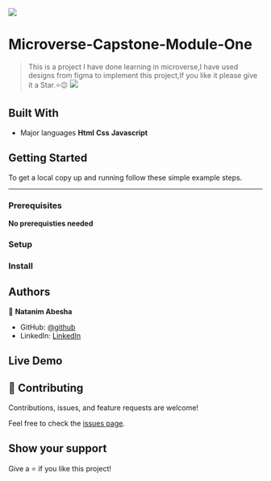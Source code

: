 ![](https://img.shields.io/badge/Microverse-blueviolet)

# Microverse-Capstone-Module-One

> This is a project I have done learning in microverse,I have used designs from figma to implement this project,If you like it please give it a Star.⭐️:wink:
![](assets/NatanimPortfolio.png)

## Built With

- Major languages
**Html**
**Css**
**Javascript**




## Getting Started


To get a local copy up and running follow these simple example steps.
****

### Prerequisites
**No prerequisties needed**

### Setup



### Install


## Authors

👤 **Natanim Abesha**

- GitHub: [@github](https://https://github.com/NatanimA)
- LinkedIn: [LinkedIn](https://linkedin.com/in/natanim-abesha-04a39823a)

## Live Demo



## 🤝 Contributing

Contributions, issues, and feature requests are welcome!

Feel free to check the [issues page](../../issues/).

## Show your support

Give a ⭐️ if you like this project!


